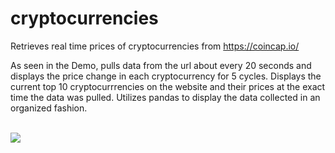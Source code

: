 # cryptocurrencies
Retrieves real time prices of cryptocurrencies from https://coincap.io/

As seen in the Demo, pulls data from the url about every 20 seconds and displays the price change in each cryptocurrency for 5 cycles. Displays the current top 10 cryptocurrrencies on the website and their prices at the exact time the data was pulled. Utilizes pandas to display the data collected in an organized fashion.

<br>
<img src=https://github.com/matthewswitt/cryptocurrencies/blob/main/CryptoDemo.gif>
